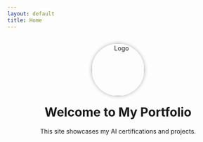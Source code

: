 ```yaml
---
layout: default
title: Home
---
```


<div style="text-align: center; margin-top: 30px;">
  <a href="/">
    <img src="/assets/img/logo.png" alt="Logo"
         style="height:120px; width:120px; border-radius:50%; object-fit:cover; box-shadow: 0 0 8px rgba(0,0,0,0.3);" />
  </a>
</div>

<h1 style="text-align: center; margin-top: 20px;">Welcome to My Portfolio</h1>

<p style="text-align: center;">
  This site showcases my AI certifications and projects.
</p>
